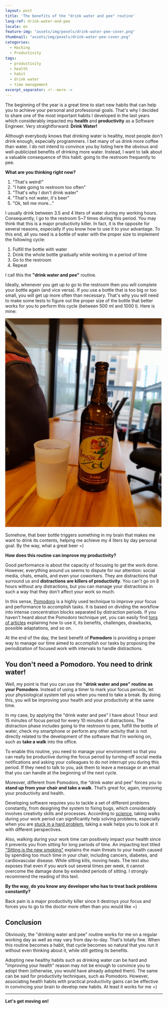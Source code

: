 ```yaml
---
layout: post
title: 'The benefits of the "drink water and pee" routine'
lang-ref: drink-water-and-pee
locale: en
feature-img: "assets/img/pexels/drink-water-pee-cover.png"
thumbnail: "assets/img/pexels/drink-water-pee-cover.png"
categories:
  - Hacking
  - Productivity
tags:
  - productivity
  - health
  - habit
  - drink water
  - time management
excerpt_separator: <!--more-->
---
```


The beginning of the year is a great time to start new habits
that can help you to achieve your personal and professional goals. That's why
I decided to share one of the most important habits I developed in the last
years which considerably impacted my **health** and **productivity** as
a Software Engineer.
Very straightforward: **Drink Water!**

<!--more-->

Although everybody knows that drinking water is healthy, most people don't
drink enough, especially programmers. I bet many of us drink more coffee
than water.
I do not intend to convince you by listing here the obvious and well-publicized
benefits of drinking more water. Instead, I want to talk about
a valuable consequence of this habit: going to the restroom frequently to pee.

**What are you thinking right now?**

1. "That's weird!"
2. "I hate going to restroom too often"
3. "That's why I don't drink water"
4. "That's not water, it's beer"
5. "Ok, tell me more..."

I usually drink between 3.5 and 4 liters of water during my working hours.
Consequently, I go to the restroom 5~7 times during this period.
You may think that this is a major productivity killer. In fact, it is the
opposite for several reasons, especially if you know how to use it to your
advantage. To this end, all you need is a bottle of water with the proper size
to implement the following cycle:

1. Fulfill the bottle with water
2. Drink the whole bottle gradually while working in a period
of time
3. Go to the restroom
4. Repeat

I call this the **"drink water and pee"** routine.

Ideally, whenever you get up to go to the restroom then you will complete your
bottle again (and vice versa). If you use a bottle that is too big or too small,
you will get up more often than necessary. That's why you will need to make
some tests to figure out the proper size of the bottle that better works for you
to perform this cycle (between 500 ml and 1000 l). Here is mine:

<img src="/assets/img/others/water-bottle.jpeg" alt="Bottle of the Bugse Zot beer fulfilled by water" width="500">

Somehow, that beer bottle triggers something in my brain that makes me want
to drink its contents, helping me achieve my 4 liters by day personal goal.
By the way, what a great beer =)

**How does this routine can improve my productivity?**

Good performance is about the capacity of focusing to get the work done.
However, everything around us seems to dispute for our attention: social media,
chats, emails, and even your coworkers. They are distractions that surround us
and **distractions are killers of productivity**.
You can't go on 8 hours without any distractions, but you can manage your
distractions in such a way that they don't affect your work so much.

In this sense,
[Pomodoro](https://medium.com/swlh/how-to-work-40-hours-in-16-7-d9038681e652)
is a highly used technique to improve your focus and performance to accomplish
tasks. It is based on dividing the workflow into intense concentration blocks
separated by distraction periods. If you haven't heard about the Pomodoro
technique yet, you can easily find [tons of articles](https://dev.to/search?q=pomodoro%20technique)
explaining how to use it, its benefits, challenges, drawbacks,
possible adaptations, and so on.

At the end of the day, the best benefit of **Pomodoro** is providing a proper
way to manage our time aimed to accomplish our tasks by proposing the
periodization of focused work with intervals to handle distractions.

## You don't need a Pomodoro. You need to drink water!

Well, my point is that you can use the **"drink water and pee" routine as your
Pomodoro**. Instead of using a timer to mark your focus periods, let your
physiological system tell you when you need to take a break. By doing
this, you will be improving your health and your productivity at the same time.

In my case, by applying the "drink water and pee" I have about 1 hour and 15
minutes of focus period for every 10 minutes of distractions.
The distraction phase includes going to the restroom to pee, fulfill the
bottle of water, check my smartphone or perform any other activity that is not
directly related to the development of the software that I’m working on, such
as **take a walk** into the office.

To enable this routine, you need to manage your environment so that you can really
be productive during the focus period by turning-off social media notifications and
asking your colleagues to do not interrupt you during this period. If they need to
talk to you, ask them to leave a message or an email that you can handle at the
beginning of the next cycle.

Moreover, different from Pomodoro, the “drink water and pee” forces you to
**stand up from your chair and take a walk**. That’s great for, again, improving
your productivity and health.

Developing software requires you to tackle a set of different problems
constantly, from designing the system to fixing bugs, which considerably
involves creativity skills and processes.
According to [science](https://www.ncbi.nlm.nih.gov/pubmed/24749966),
taking walks during your work period can significantly help solving problems,
especially when you are [stuck in a hard problem](https://news.stanford.edu/2014/04/24/walking-vs-sitting-042414/),
taking a walk helps you to look at it with different perspectives.

Also, walking during your work time can positively impact your health since
it prevents you from sitting for long periods of time. An impacting text
titled ["Sitting is the new smoking"](https://www.startstanding.org/sitting-new-smoking/#extended)
explains the main threats to your health caused by spending too much time in
your chair, including cancers, diabetes, and cardiovascular disease. While
sitting kills, moving heals. The text also exposes that even if you work out
several times per week, it cannot overcome the damage done by extended periods
of sitting. I strongly recommend the reading of this text.

**By the way, do you know any developer who has to treat back problems constantly?**

Back pain is a major productivity killer since it destroys your focus and forces
you to go to the doctor more often than you would like =)

## Conclusion

Obviously, the "drinking water and pee" routine works for me on a
regular working day as well as may vary from day-to-day. That's totally fine.
When this routine becomes a habit, that cycle becomes so natural that you run
it without even thinking about it, while still getting its benefits.

Adopting new healthy habits such as drinking water can be hard and "improving
your health" reason may not be enough to convince you to adopt
them (otherwise, you would have already adopted them). The same can be said
for productivity techniques, such as Pomodoro. However,
associating health habits with practical productivity gains can be effective
in convincing your brain to develop new habits. At least it works for me =)

<hr>

<span>**Let's get moving on!**</span>


